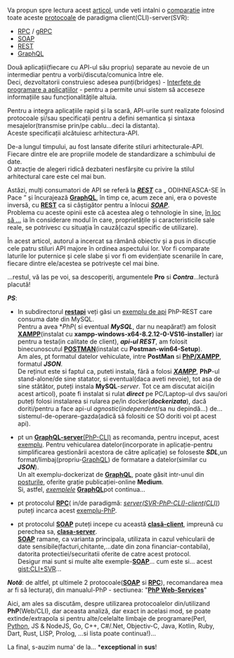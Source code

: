 
Va propun spre lectura acest [articol](https://www.altexsoft.com/blog/soap-vs-rest-vs-graphql-vs-rpc/), unde veti intalni o [comparatie](https://dev.to/andreidascalu/soap-vs-rest-vs-grpc-vs-graphql-1ib6) intre toate aceste [protocoale](https://dev.to/atifwattoo/fastapi-vs-flask-key-differences-and-use-cases-4fce) de paradigma client(CLI)-server(SVR):
 - [RPC](https://pecl.php.net/package/xmlrpc) / [gRPC](https://grpc.io/docs/languages/php/basics/)
 - [SOAP](https://www.geeksforgeeks.org/how-to-install-php-soap-extension/)
 - [REST](https://www.geeksforgeeks.org/building-a-rest-api-with-php-and-mysql/)
 - [GraphQL](https://github.com/ricardoalcocer/php_graphql)

Două aplicații(fiecare cu API-ul său propriu) separate au nevoie de un intermediar pentru a vorbi/discuta/comunica între ele. 
<br/>Deci, dezvoltatorii construiesc adesea punți(bridges) - [Interfețe de programare a aplicațiilor](https://www.altexsoft.com/blog/engineering/what-is-api-definition-types-specifications-documentation/) - 
pentru a permite unui sistem să acceseze informațiile sau funcționalitățile altuia.

Pentru a integra aplicațiile rapid și la scară, API-urile sunt realizate folosind protocoale și/sau specificații 
pentru a defini semantica și sintaxa mesajelor(transmise prin/pe cablu...deci la distanta). 
<br/>Aceste specificații alcătuiesc arhitectura-API.

De-a lungul timpului, au fost lansate diferite stiluri arhitecturale-API. 
<br/>Fiecare dintre ele are propriile modele de standardizare a schimbului de date. 
<br/>O atracție de alegeri ridică dezbateri nesfârșite cu privire la stilul arhitectural care este cel mai bun.

Astăzi, mulți consumatori de API se referă la [***REST***](https://medium.com/@dharshithasrimal/php-rest-api-7441197312d7) ca „ ODIHNEASCA-SE în Pace ” și încurajează [**GraphQL**](https://graphql.org/community/tools-and-libraries/), 
în timp ce, acum zece ani, era o poveste inversă, cu [**REST**](https://developer.okta.com/blog/2019/03/08/simple-rest-api-php) ca si câștigător pentru a înlocui [***SOAP***](https://reintech.io/blog/php-soap-library-web-service-development). 
<br/>Problema cu aceste opinii este că acestea aleg o tehnologie în sine, <ins>în loc să ...</ins> ia în considerare modul în care, proprietățile și caracteristicile sale reale, se potrivesc cu situația în cauză(cazul specific de utilizare).

În acest articol, autorul a incercat sa rămână obiectiv și a pus in discuție cele patru stiluri API majore în ordinea aspectului lor.
Vor fi comparate laturile lor puternice și cele slabe și vor fi om evidențiate scenariile în care, fiecare dintre ele/acestea se potrivește cel mai bine.

...restul, vă las pe voi, sa descoperiți, argumentele **Pro** si ***Contra***...lectură placută!

***PS***:

 - In subdirectorul [**restapi**](https://github.com/stefanache/MFP-ANAF-RO/tree/main/php_scripts/RPC_vs_SOAP_vsREST_vs_GraphQL/restapi) veți găsi un [exemplu de api](https://dev.to/devabdul/building-a-rest-api-with-php-mysql-using-xampp-3i9p) PhP-REST care consuma date din MySQL.
<br/>Pentru a avea **PhP*( si eventual ***MySQL***, dar nu neapărat!) am folosit [**XAMPP**](https://www.apachefriends.org/ro/download.html)(instalat cu **xampp-windows-x64-8.2.12-0-VS16-installer**) iar pentru a testa(in calitate de client), ***api-ul REST***, am folosit binecunoscutul [**POSTMAN**](https://www.postman.com/downloads/)(instalat cu **Postman-win64-Setup**).
<br/>Am ales, pt formatul datelor vehiculate, intre **PostMan** si [**PhP/XAMPP**](https://www.apachefriends.org/), formatul ***JSON***.
<br/>De reținut  este si faptul ca, puteti instala, fără a folosi [***XAMPP***](https://www.apachefriends.org/), **PhP**-ul stand-alone/de sine statator, si eventual(daca aveti nevoie), tot asa de sine stătător, puteți instala  **MySQL**-*server*.
Tot ce am discutat aici(in acest articol), poate fi instalat si rulat ***direct*** pe PC/Laptop-ul dvs sau/ori puteți folosi instalarea si rularea pe/in docker(***dockerizata***), dacă doriti/pentru a face api-ul *agnostic*(*independent*/sa nu depindă...) de... sistemul-de-operare-gazda(adică să folositi ce SO doriti voi pt acest api).

 - pt un [**GraphQL-server**(PhP-CLI)](https://github.com/mchojrin/GraphQL-PHP) as recomanda, pentru inceput, acest [exemplu](https://adevait.com/php/creating-graphql-server-with-php).
Pentru vehicularea datelor(incorporate in aplicație-pentru simplificarea gestionării acestora de către aplicație) se foloseste ***SDL***,un format/limbaj(propriu-[GraphQL](https://github.com/jmaxwilson/php-graphql-server)) de formatare a datelor(similar cu ***JSON***).
<br/>Un alt exemplu-dockerizat de [**GraphQL**](https://www.couchbase.com/blog/create-graphql-api-php-nosql/), poate găsit intr-unul din [posturile](https://medium.com/swlh/setting-up-graphql-with-php-9baba3f21501), oferite grație publicației-online **Medium**.
<br/> Si, astfel, [*exemplele*](https://webonyx.github.io/graphql-php/data-fetching/) [**GraphQL**](https://compatt.medium.com/spatial-data-api-with-graphql-php-and-mysql-a48e8b89d4e1)pot continua...

- pt protocolul [**RPC**](https://pecl.php.net/package/xmlrpc)( in/de paradigmă: [*server(SVR-PhP-CLI)*-*client(CLI)*](https://reintech.io/blog/beginners-guide-php-xml-rpc-library)) puteți incarca acest [exemplu-PhP](https://github.com/rambler-digital-solutions/php-json-rpc).

- pt protocolul [**SOAP**](https://www.youtube.com/watch?v=Cl4puOAk6vk&ab_channel=jinujawadm) puteți incepe cu această [**clasă-client**](https://www.php.net/manual/en/class.soapclient.php), impreună cu perechea sa, [**clasa-server**](https://www.php.net/manual/en/class.soapserver.php).
  <br/>[**SOAP**](https://techtechinfo.com/how-to-call-soap-api-in-php-and-postman/) ramane, ca varianta principala, utilizata in cazul vehicularii de date sensibile(facturi,chitante,...date din zona financiar-contabila), datorita protectiei/securitatii oferite de catre acest protocol.
  <br/>Desigur mai sunt si multe alte exemple-[**SOAP**](https://www.php.net/manual/en/book.soap.php)... cum este si... acest [gist:CLI+SVR](https://gist.github.com/umidjons/f3de2533c51495a9c557)...

***Notă***: de altfel, pt ultimele 2 protocoale([**SOAP**](https://deltastateonline.github.io/soap.tutorial/) si [**RPC**](https://www.php.net/manual/en/book.xmlrpc.php)), recomandarea mea ar fi să lecturați, din manualul-PhP  - sectiunea: "[**PhP Web-Services**](https://www.php.net/manual/en/refs.webservice.php)"

Aici, am ales sa discutăm, despre utilizarea protocoalelor din/utilizand **PhP**(Web/CLI), dar aceasta analiză, dar exact in acelasi mod, se poate extinde/extrapola si pentru alte/celelalte limbaje de programare(Perl, [Python](https://dev.to/atifwattoo/fastapi-vs-flask-key-differences-and-use-cases-4fce), JS & NodeJS, Go, C++, C#/.Net, Objectiv-C, Java, Kotlin, Ruby, Dart, Rust, LISP, Prolog, ...si lista poate continua!)...

La final, s-auzim numa' de la... ***exceptional** in **sus**!
